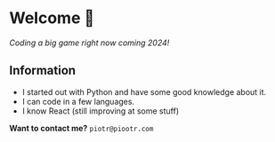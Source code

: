 # Welcome 👋
*Coding a big game right now coming 2024!*

## Information
* I started out with Python and have some good knowledge about it.
* I can code in a few languages.
* I know React (still improving at some stuff)


**Want to contact me?**
`piotr@piootr.com`
